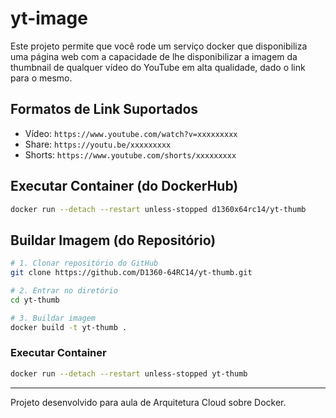 # yt-image

Este projeto permite que você rode um serviço docker que disponibiliza uma página
web com a capacidade de lhe disponibilizar a imagem da thumbnail de qualquer vídeo
do YouTube em alta qualidade, dado o link para o mesmo.

## Formatos de Link Suportados

- Vídeo: `https://www.youtube.com/watch?v=xxxxxxxxx`
- Share: `https://youtu.be/xxxxxxxxx`
- Shorts: `https://www.youtube.com/shorts/xxxxxxxxx`

## Executar Container (do DockerHub)

```bash
docker run --detach --restart unless-stopped d1360x64rc14/yt-thumb
```

## Buildar Imagem (do Repositório)

```bash
# 1. Clonar repositório do GitHub
git clone https://github.com/D1360-64RC14/yt-thumb.git

# 2. Entrar no diretório
cd yt-thumb

# 3. Buildar imagem
docker build -t yt-thumb .
```

### Executar Container

```bash
docker run --detach --restart unless-stopped yt-thumb
```

---

Projeto desenvolvido para aula de Arquitetura Cloud sobre Docker.
